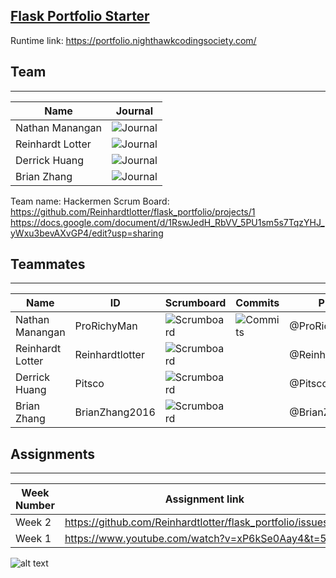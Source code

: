 ## [Flask Portfolio Starter](https://nighthawkcodingsociety.com/projectsearch/details/Flask%20Portfolio%20Starter)
Runtime link: https://portfolio.nighthawkcodingsociety.com/

## Team
---------------------------------------
| Name             | Journal                                                                                                      |
| ---------------- | ------------------------------------------------------------------------------------------------------------ |
| Nathan Manangan  | ![Journal](https://docs.google.com/document/d/1idJAvADCA999Sjsmv-bFHnBBsa4b5_uENYpmctUlBRE/edit?usp=sharing) |
| Reinhardt Lotter | ![Journal](https://docs.google.com/document/d/1RswJedH_RbVV_5PU1sm5s7TqzYHJ_yWxu3bevAXvGP4/edit?usp=sharing) |
| Derrick Huang    | ![Journal](https://docs.google.com/document/d/1idJAvADCA999Sjsmv-bFHnBBsa4b5_uENYpmctUlBRE/edit?usp=sharing) |
| Brian Zhang      | ![Journal](https://docs.google.com/document/d/1KV3UE5QOkHorjQMKIpeUL6d1Ptxy_qY4MGuTyJsKths/edit?usp=sharing) |

Team name: Hackermen
Scrum Board: https://github.com/Reinhardtlotter/flask_portfolio/projects/1
https://docs.google.com/document/d/1RswJedH_RbVV_5PU1sm5s7TqzYHJ_yWxu3bevAXvGP4/edit?usp=sharing

## Teammates
---------------------------------------
| Name             | ID              | Scrumboard                                                                   | Commits  | Profile          |
| ---------------- | --------------- | ---------------------------------------------------------------------------- | -------- | ---------------- |
| Nathan Manangan  | ProRichyMan     | ![Scrumboard](https://github.com/Reinhardtlotter/flask_portfolio/projects/1) | ![Commits](https://github.com/Reinhardtlotter/flask_portfolio/commits?author=Pitsco)         | @ProRichyMan     |
| Reinhardt Lotter | Reinhardtlotter | ![Scrumboard](https://github.com/Reinhardtlotter/flask_portfolio/projects/1) |          | @Reinhardtlotter |
| Derrick Huang    | Pitsco          | ![Scrumboard](https://github.com/Reinhardtlotter/flask_portfolio/projects/1) |          | @Pitsco          |
| Brian Zhang      | BrianZhang2016  | ![Scrumboard](https://github.com/Reinhardtlotter/flask_portfolio/projects/1) |          | @BrianZhang2016  |


## Assignments
---------------------------------------
| Week Number   | Assignment link                                              |
| ------------- | -------------------------------------------------------------| 
| Week 2        | https://github.com/Reinhardtlotter/flask_portfolio/issues/18 | 
| Week 1        | https://www.youtube.com/watch?v=xP6kSe0Aay4&t=5s             |



![alt text](image.jpg)
